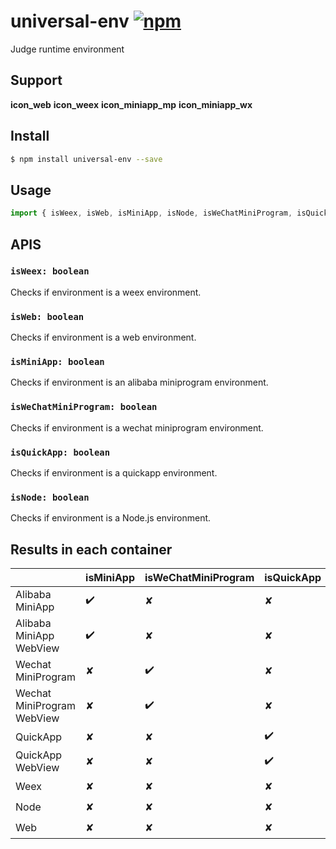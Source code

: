 # universal-env [![npm](https://img.shields.io/npm/v/universal-env.svg)](https://www.npmjs.com/package/universal-env)

Judge runtime environment

## Support
__icon_web__ __icon_weex__ __icon_miniapp_mp__ __icon_miniapp_wx__

## Install
```bash
$ npm install universal-env --save
```

## Usage
```javascript
import { isWeex, isWeb, isMiniApp, isNode, isWeChatMiniProgram, isQuickApp } from 'universal-env';

```

## APIS
### `isWeex: boolean`
Checks if environment is a weex environment.

### `isWeb: boolean`
Checks if environment is a web environment.

### `isMiniApp: boolean`
Checks if environment is an alibaba miniprogram environment.

### `isWeChatMiniProgram: boolean`
Checks if environment is a wechat miniprogram environment.

### `isQuickApp: boolean`
Checks if environment is a quickapp environment.

### `isNode: boolean`
Checks if environment is a Node.js environment.

## Results in each container

|                              | isMiniApp | isWeChatMiniProgram | isQuickApp | isWeb | isWeex | isNode |
| ---------------------------- | --------- | ------------------- | ---------- | ----- | ------ | ------ |
| Alibaba MiniApp              | ✔️         | ✘                   | ✘          | ✘     | ✘      | ✘      |
| Alibaba MiniApp WebView      | ✔️         | ✘                   | ✘          | ✔️     | ✘      | ✘      |
| Wechat MiniProgram           | ✘         | ✔️                   | ✘          | ✘     | ✘      | ✘      |
| Wechat MiniProgram WebView   | ✘         | ✔️                   | ✘          | ✔️     | ✘      | ✘      |
| QuickApp                     | ✘         | ✘                   | ✔️           | ✘     | ✘      | ✘      |
| QuickApp WebView             | ✘         | ✘                   | ✔️           | ✔️     | ✘      | ✘      |
| Weex                         | ✘         | ✘                   | ✘           | ✘     | ✔️      | ✘      |
| Node                         | ✘         | ✘                   | ✘           | ✘     | ✘      | ✔️      |
| Web                          | ✘         | ✘                   | ✘           | ✔️     | ✘      | ✘      |


